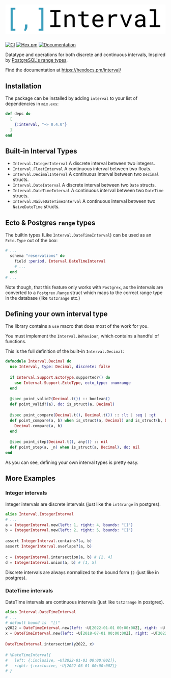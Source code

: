 # ![Interval](logo.png)

[![CI](https://github.com/tbug/elixir_interval/actions/workflows/ci.yml/badge.svg)](https://github.com/tbug/elixir_interval/actions/workflows/ci.yml)
[![Hex.pm](https://img.shields.io/hexpm/v/interval.svg)](https://hex.pm/packages/interval)
[![Documentation](https://img.shields.io/badge/documentation-gray)](https://hexdocs.pm/interval/)

Datatype and operations for both discrete and continuous intervals,
Inspired by [PostgreSQL's range types](https://www.postgresql.org/docs/current/rangetypes.html).

Find the documentation at https://hexdocs.pm/interval/


## Installation

The package can be installed by adding `interval` to your list of dependencies in `mix.exs`:

```elixir
def deps do
  [
    {:interval, "~> 0.4.0"}
  ]
end
```

## Built-in Interval Types

- `Interval.IntegerInterval` A discrete interval between two integers.
- `Interval.FloatInterval` A continuous interval between two floats.
- `Interval.DecimalInterval` A continuous interval between two `Decimal` structs.
- `Interval.DateInterval` A discrete interval between two `Date` structs.
- `Interval.DateTimeInterval` A continuous interval between two `DateTime` structs.
- `Interval.NaiveDateTimeInterval` A continuous interval between two `NaiveDateTime` structs.

## Ecto & Postgres `range` types

The builtin types (Like `Interval.DateTimeInterval`) can be used as an `Ecto.Type` out
of the box:

```elixir
# ...
  schema "reservations" do
    field :period, Interval.DateTimeInterval
    # ...
  end
# ...
```

Note though, that this feature only works with `Postgrex`, as the
intervals are converted to a `Postgrex.Range` struct which maps to the correct
range type in the database (like `tstzrange` etc.)

## Defining your own interval type

The library contains a `use` macro that does most of the work for you.

You must implement the `Interval.Behaviour`, which contains a handful of functions.

This is the full definition of the built-in `Interval.Decimal`:

```elixir
defmodule Interval.Decimal do
  use Interval, type: Decimal, discrete: false

  if Interval.Support.EctoType.supported?() do
    use Interval.Support.EctoType, ecto_type: :numrange
  end

  @spec point_valid?(Decimal.t()) :: boolean()
  def point_valid?(a), do: is_struct(a, Decimal)

  @spec point_compare(Decimal.t(), Decimal.t()) :: :lt | :eq | :gt
  def point_compare(a, b) when is_struct(a, Decimal) and is_struct(b, Decimal) do
    Decimal.compare(a, b)
  end

  @spec point_step(Decimal.t(), any()) :: nil
  def point_step(a, _n) when is_struct(a, Decimal), do: nil
end
```

As you can see, defining your own interval types is pretty easy.

## More Examples

### Integer intervals

Integer intervals are discrete intervals (just like the `int4range` in postgres).

```elixir
alias Interval.IntegerInterval
# ...
a = IntegerInterval.new(left: 1, right: 4, bounds: "[]")
b = IntegerInterval.new(left: 2, right: 5, bounds: "[]")

assert IntegerInterval.contains?(a, b)
assert IntegerInterval.overlaps?(a, b)

c = IntegerInterval.intersection(a, b) # [2, 4]
d = IntegerInterval.union(a, b) # [1, 5]
```

Discrete intervals are always normalized to the bound form `[)` (just like in postgres).


### DateTime intervals

DateTime intervals are continuous intervals (just like `tstzrange` in postgrex).

```elixir
alias Interval.DateTimeInterval
# ...
# default bound is  "[)"
y2022 = DateTimeInterval.new(left: ~U[2022-01-01 00:00:00Z], right: ~U[2023-01-01 00:00:00Z])
x = DateTimeInterval.new(left: ~U[2018-07-01 00:00:00Z], right: ~U[2022-03-01 00:00:00Z])

DateTimeInterval.intersection(y2022, x)

# %DateTimeInterval{
#   left: {:inclusive, ~U[2022-01-01 00:00:00Z]},
#   right: {:exclusive, ~U[2022-03-01 00:00:00Z]}
# }
```


